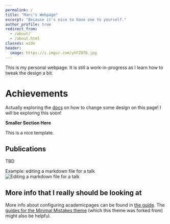 ```yaml
---
permalink: /
title: "Marc's Webpage"
excerpt: "Because it's nice to have one to yourself."
author_profile: true
redirect_from: 
  - /about/
  - /about.html
classes: wide
header:
  image: https://i.imgur.com/yhFZ8TQ.jpg
---
```

This is my personal webpage. It is still a work-in-progress as I learn how to tweak the design a bit.


Achievements
======
Actually exploring the [docs](https://mmistakes.github.io/minimal-mistakes/) on how to change some design on this page! I will be exploring this soon!


**Smaller Section Here**

This is a nice template.


Publications
------
TBD


Example: editing a markdown file for a talk
![Editing a markdown file for a talk](/images/editing-talk.png)

More info that I really should be looking at
------
More info about configuring academicpages can be found in [the guide](https://academicpages.github.io/markdown/). The [guides for the Minimal Mistakes theme](https://mmistakes.github.io/minimal-mistakes/docs/configuration/) (which this theme was forked from) might also be helpful.
